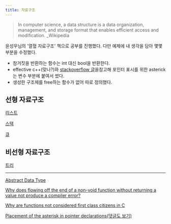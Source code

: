 ```yaml
---
title: 자료구조
---
```


> In computer science, a data structure is a data organization, management, and storage format that enables efficient access and modification. \_Wikipedia

윤성우님의 '열혈 자료구조' 책으로 공부를 진행했다. 다만 예제에 내 생각을 담아 몇몇 부분을 수정했다.

- 참거짓을 반환하는 함수는 int 대신 bool을 반환한다.
- effective c++(맞나?)와 [stackoverflow 글](https://stackoverflow.com/questions/180401/placement-of-the-asterisk-in-pointer-declarations)을참고해 포인터 표시를 위한 asterick는 변수 부분에 붙여서 썼다.
- 생성한 구조체를 free하는 함수가 없어 따로 정의했다.

## 선형 자료구조

[리스트](list)

[스택](stack)

[큐](queue)

## 비선형 자료구조

[트리](tree)

---

[Abstract Data Type](adt)

[Why does flowing off the end of a non-void function without returning a value not produce a compiler error?](https://stackoverflow.com/questions/1610030/why-does-flowing-off-the-end-of-a-non-void-function-without-returning-a-value-no)

[Why are functions not considered first class citizens in C](https://stackoverflow.com/questions/48092176/why-are-functions-not-considered-first-class-citizens-in-c)

[Placement of the asterisk in pointer declarations(댓글도 보기)](https://stackoverflow.com/questions/16917043/do-function-pointers-need-an-ampersand?noredirect=1&lq=1)
